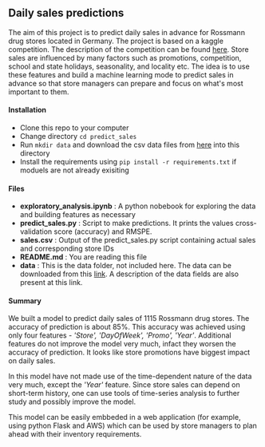## Daily sales predictions

The aim of this project is to predict daily sales in advance for Rossmann drug stores located in Germany. The project is based on a kaggle competition. The description of the competition can be found [here](https://www.kaggle.com/c/rossmann-store-sales). Store sales are influenced by many factors such as promotions, competition, school and state holidays, seasonality, and locality etc. The idea is to use these features and build a machine learning mode to predict sales in advance so that store managers can prepare and focus on what's most important to them.

#### Installation
- Clone this repo to your computer
- Change directory `cd predict_sales`
- Run `mkdir data` and download the csv data files from [here](https://www.kaggle.com/c/rossmann-store-sales/data) into this directory
- Install the requirements using `pip install -r requirements.txt` if moduels are not already exisiting 

#### Files
- **exploratory_analysis.ipynb** : A python nobebook for exploring the data and building features as necessary
- **predict_sales.py** : Script to make predictions. It prints the values cross-validation score (accuracy) and RMSPE. 
- **sales.csv** : Output of the predict_sales.py script containing actual sales and corresponding store IDs
- **README.md** : You are reading this file
- **data** : This is the data folder, not included here. The data can be downloaded from this [link](https://www.kaggle.com/c/rossmann-store-sales/data). A description of the data fields are also present at this link.

#### Summary
We built a model to predict daily sales of 1115 Rossmann drug stores. The accuracy of prediction is about 85%. This accuracy was achieved using only four features - *'Store', 'DayOfWeek', 'Promo', 'Year'*. Additional features do not improve the model very much, infact they worsen the accuracy of prediction. It looks like store promotions have biggest impact on daily sales.

In this model have not made use of the time-dependent nature of the data very much, except the *'Year'* feature. Since store sales can depend on short-term history, one can use tools of time-series analysis to further study and possibly improve the model. 

This model can be easily embbeded in a web application (for example, using python Flask and AWS) which can be used by store managers to plan ahead with their inventory requirements.   
 
